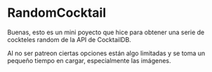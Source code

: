 # RandomCocktail

Buenas, esto es un mini poyecto que hice para obtener una serie de cockteles random de la API de CocktailDB. 

Al no ser patreon ciertas opciones están algo limitadas y se toma un pequeño tiempo en cargar, especialmente las imágenes.
